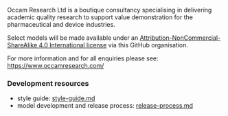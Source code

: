 Occam Research Ltd is a boutique consultancy specialising in delivering academic quality research to support value demonstration for the pharmaceutical and device industries.

Select models will be made available under an [Attribution-NonCommercial-ShareAlike 4.0 International license](https://creativecommons.org/licenses/by-nc-sa/4.0/deed.en) via this GitHub organisation.

For more information and for all enquiries please see: https://www.occamresearch.com/

### Development resources
* style guide: [style-guide.md](style-guide.md)
* model development and release process: [release-process.md](release-process.md)

